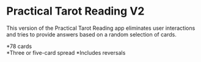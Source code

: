 # Practical Tarot Reading V2

This version of the Practical Tarot Reading app eliminates user interactions and tries to provide answers based on a random selection of cards.

*78 cards  
*Three or five-card spread 
*Includes reversals   

